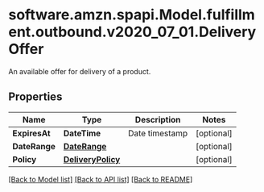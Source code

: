 # software.amzn.spapi.Model.fulfillment.outbound.v2020_07_01.DeliveryOffer
An available offer for delivery of a product.

## Properties

Name | Type | Description | Notes
------------ | ------------- | ------------- | -------------
**ExpiresAt** | **DateTime** | Date timestamp | [optional] 
**DateRange** | [**DateRange**](DateRange.md) |  | [optional] 
**Policy** | [**DeliveryPolicy**](DeliveryPolicy.md) |  | [optional] 

[[Back to Model list]](../README.md#documentation-for-models) [[Back to API list]](../README.md#documentation-for-api-endpoints) [[Back to README]](../README.md)


